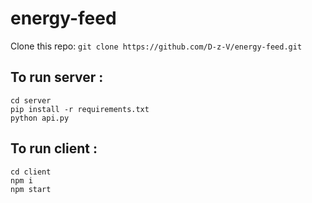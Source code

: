 # energy-feed

Clone this repo: `git clone https://github.com/D-z-V/energy-feed.git`

## To run server : 
```
cd server
pip install -r requirements.txt
python api.py
```

## To run client :
```
cd client
npm i
npm start
